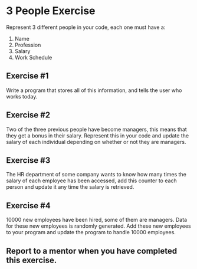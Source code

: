 # 3 People Exercise
Represent 3 different people in your code, each one must have a:
  1. Name
  2. Profession
  3. Salary
  4. Work Schedule

## Exercise #1
Write a program that stores all of this information, and tells the user who works today.

## Exercise #2
Two of the three previous people have become managers, this means that they get a bonus in their salary. Represent this in your code and update the salary of each individual depending on whether or not they are managers.

## Exercise #3
The HR department of some company wants to know how many times the salary of each employee has been accessed, add this counter to each person and update it any time the salary is retrieved.

## Exercise #4
10000 new employees have been hired, some of them are managers. Data for these new employees is randomly generated. Add these new employees to your program and update the program to handle 10000 employees.

## Report to a mentor when you have completed this exercise.